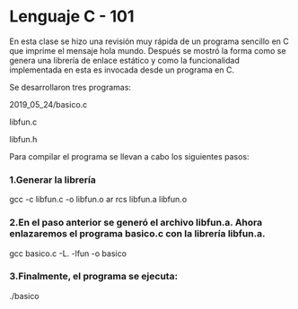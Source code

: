 # Lenguaje C - 101
En esta clase se hizo una revisión muy rápida de un programa sencillo en C que imprime el mensaje hola mundo. Después se mostró la forma como se genera una librería de enlace estático y como la funcionalidad implementada en esta es invocada desde un programa en C.

Se desarrollaron tres programas:

2019_05_24/basico.c

libfun.c 

libfun.h

Para compilar el programa se llevan a cabo los siguientes pasos:

### 1.Generar la librería

  gcc -c libfun.c -o libfun.o
  ar rcs libfun.a libfun.o
  
### 2.En el paso anterior se generó el archivo libfun.a. Ahora enlazaremos el programa basico.c con la librería libfun.a.

  gcc basico.c -L. -lfun -o basico
  
### 3.Finalmente, el programa se ejecuta:

  ./basico
